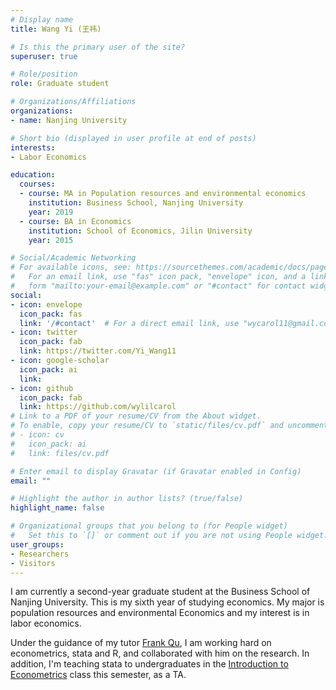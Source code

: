 ```yaml
---
# Display name
title: Wang Yi (王祎)

# Is this the primary user of the site?
superuser: true

# Role/position
role: Graduate student  

# Organizations/Affiliations
organizations:
- name: Nanjing University

# Short bio (displayed in user profile at end of posts)
interests:
- Labor Economics 

education:
  courses:
  - course: MA in Population resources and environmental economics
    institution: Business School, Nanjing University 
    year: 2019
  - course: BA in Economics
    institution: School of Economics, Jilin University
    year: 2015

# Social/Academic Networking
# For available icons, see: https://sourcethemes.com/academic/docs/page-builder/#icons
#   For an email link, use "fas" icon pack, "envelope" icon, and a link in the
#   form "mailto:your-email@example.com" or "#contact" for contact widget.
social:
- icon: envelope
  icon_pack: fas
  link: '/#contact'  # For a direct email link, use "wycarol11@gmail.com".
- icon: twitter
  icon_pack: fab
  link: https://twitter.com/Yi_Wang11
- icon: google-scholar
  icon_pack: ai
  link: 
- icon: github
  icon_pack: fab
  link: https://github.com/wylilcarol
# Link to a PDF of your resume/CV from the About widget.
# To enable, copy your resume/CV to `static/files/cv.pdf` and uncomment the lines below.
# - icon: cv
#   icon_pack: ai
#   link: files/cv.pdf

# Enter email to display Gravatar (if Gravatar enabled in Config)
email: ""

# Highlight the author in author lists? (true/false)
highlight_name: false

# Organizational groups that you belong to (for People widget)
#   Set this to `[]` or comment out if you are not using People widget.
user_groups:
- Researchers
- Visitors
---
```


I am currently a second-year graduate student at the Business School of Nanjing University. This is my sixth year of studying economics. My major is population resources and environmental Economics and my interest is in labor economics.

Under the guidance of my tutor [Frank Qu](https://byelenin.github.io/), I am working hard on econometrics, stata and R, and collaborated with him on the research. In addition, I'm teaching stata to undergraduates in the [Introduction to Econometrics](https://byelenin.github.io/Metrics_2020/) class this semester, as a TA.  



